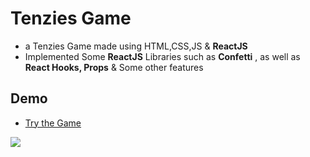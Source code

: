 
# Tenzies Game

- a Tenzies Game made using HTML,CSS,JS & **ReactJS**
- Implemented Some **ReactJS** Libraries such as **Confetti** , as well as **React Hooks, Props** & Some other features
## Demo

- <a href="https://yousef-diab.github.io/tenzies/" target="_blank">Try the Game</a>

![](https://am4pap001files.storage.live.com/y4mxMCtPyfaF_zOiX51-yWcCR_GxnGIHYv3IEyRcVoMUCabPgHrvMsX7a8mBR54FtficeZJPjl_z--ICwPVLU0KllKIqGLZz2P3gd5_k3pLX-qGpVSVJHU5A01xmj_oh_aSA8jYIRTCu7XFim4dIoI_vprPyNrT6OPJolktolvUpYzFWOCQA_sQwFUfNRK7OC4o?width=1920&height=1009&cropmode=none)



